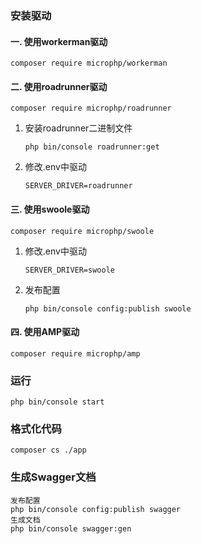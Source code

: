 ### 安装驱动
#### 一. 使用workerman驱动
```shell
composer require microphp/workerman
```

#### 二. 使用roadrunner驱动
```shell
composer require microphp/roadrunner
```

1. 安装roadrunner二进制文件
    ```shell
    php bin/console roadrunner:get
    ```
2. 修改.env中驱动
    ```dotenv
    SERVER_DRIVER=roadrunner
    ```
#### 三. 使用swoole驱动
```shell
composer require microphp/swoole
```

1. 修改.env中驱动
    ```dotenv
    SERVER_DRIVER=swoole
   ```
2. 发布配置
   ```shell
   php bin/console config:publish swoole
   ```
#### 四. 使用AMP驱动
```shell
composer require microphp/amp
```

### 运行
```shell
php bin/console start
```


### 格式化代码
```shell
composer cs ./app
```

### 生成Swagger文档
```shell
发布配置
php bin/console config:publish swagger
生成文档
php bin/console swagger:gen
```

